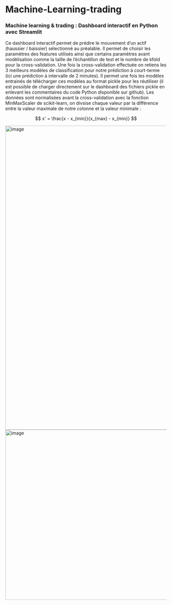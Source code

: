 # Machine-Learning-trading


### Machine learning & trading : Dashboard interactif en Python avec Streamlit

Ce dashboard interactif permet de prédire le mouvement d’un actif (haussier / baissier) sélectionné au préalable. 
Il permet de choisir les paramètres des features utilisés ainsi que certains paramètres avant modèlisation comme la taille de l’échantillon de test 
et le nombre de kfold pour la cross-validation. Une fois la cross-validation effectuée on retiens les 3 meilleurs modèles de classification
pour notre prédiction à court-terme (ici une prédiction à intervalle de 2 minutes). 
Il permet une fois les modèles entrainés de télécharger ces modèles au format pickle pour les réutiliser (il est possible de charger 
directement sur le dashboard des fichiers pickle en enlevant les commentaires du code Python disponible sur github).
Les données sont normalisées avant la cross-validation avec la fonction MinMaxScaler de scikit-learn, on divsise chaque valeur par la différence entre la valeur maximale de notre colonne et la valeur minimale :

$$ x' = \frac{x - x_{min}}{x_{max} - x_{min}} $$


<img width="946" alt="image" src="https://user-images.githubusercontent.com/81652761/212491063-181bda06-6b69-4cc3-b6d8-e168caf0ab76.png">


<img width="530" alt="image" src="https://user-images.githubusercontent.com/81652761/212491098-222948da-1253-4077-9d33-36ace5851126.png">
